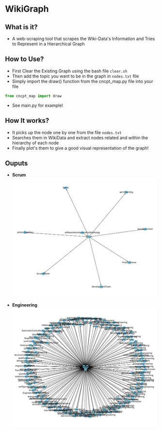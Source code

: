 # WikiGraph

## What is it?

- A web-scraping tool that scrapes the Wiki-Data's Information and Tries to Represent in a Hierarchical Graph


## How to Use?

- First Clear the Existing Graph using the bash file `clear.sh`
- Then add the topic you want to be in the graph in `nodes.txt` file
- Simply import the draw() function from the cncpt_map.py file into your file
```python
from cncpt_map import draw
```
- See main.py for example!

## How It works?

- It picks up the node one by one from the file `nodes.txt`
- Searches them in WikiData and extract nodes related and within the hierarchy of each node
- Finally plot's them to give a good visual representation of the graph!

## Ouputs

- **Scrum**
![scrum_graph](output/scrum.png)

- **Engineering**
![engineering](output/engineering.png)

